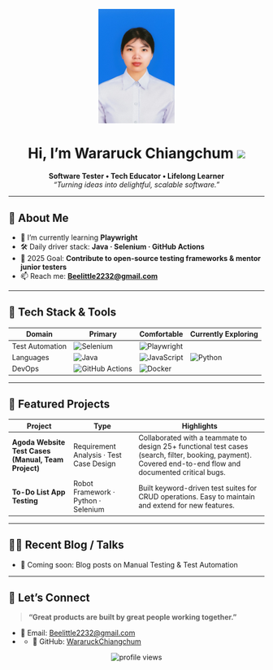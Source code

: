<!-- Banner / Cover -->

 <p align="center">
  <img src="S__9478150.jpg" alt="header image" width="150"/>

</p>


<h1 align="center">Hi, I’m Wararuck Chiangchum <img height="30" src="https://em-content.zobj.net/thumbs/120/apple/354/waving-hand_1f44b.png" /></h1>

<p align="center">
  <strong>Software Tester • Tech Educator • Lifelong Learner</strong><br/>
  <em>“Turning ideas into delightful, scalable software.”</em>
</p>

---

## 🚀 About Me
- 🌱  I’m currently learning **Playwright**  
- 🛠  Daily driver stack: **Java · Selenium ·  GitHub Actions**  
- 🎯  2025 Goal: **Contribute to open-source testing frameworks & mentor junior testers**  
- 📫  Reach me: **Beelittle2232@gmail.com** 

---

## 🧰 Tech Stack & Tools
<div align="center">

| Domain | Primary | Comfortable | Currently Exploring |
|--------|---------|-------------|---------------------|
| Test Automation | ![Selenium](https://img.shields.io/badge/Selenium-43B02A?logo=selenium&logoColor=white)  | ![Playwright](https://img.shields.io/badge/Playwright-2EAD33?logo=playwright&logoColor=white) |
| Languages | ![Java](https://img.shields.io/badge/Java-007396?logo=openjdk&logoColor=white) | ![JavaScript](https://img.shields.io/badge/JavaScript-F7DF1E?logo=javascript&logoColor=black) | ![Python](https://img.shields.io/badge/Python-3776AB?logo=python&logoColor=white) |
| DevOps | ![GitHub Actions](https://img.shields.io/badge/GitHub%20Actions-2088FF?logo=githubactions&logoColor=white) | ![Docker](https://img.shields.io/badge/Docker-2496ED?logo=docker&logoColor=white) 

</div>

---

## 📌 Featured Projects
| Project | Type | Highlights | 
|---------|------|------------|
| **Agoda Website Test Cases (Manual, Team Project)** | Requirement Analysis · Test Case Design | Collaborated with a teammate to design 25+ functional test cases (search, filter, booking, payment). Covered end-to-end flow and documented critical bugs. 
| **To-Do List App Testing** | Robot Framework · Python · Selenium | Built keyword-driven test suites for CRUD operations. Easy to maintain and extend for new features.



---

## ✍🏻 Recent Blog / Talks
- 🚧 Coming soon: Blog posts on Manual Testing & Test Automation

---


## 🤝 Let’s Connect
> **“Great products are built by great people working together.”**

- 💌 Email: Beelittle2232@gmail.com
- - 🐙 GitHub: [WararuckChiangchum](https://github.com/WararuckChiangchum)

<p align="center">
  <img src="https://komarev.com/ghpvc/?username=WararuckChiangchum&style=flat-square" alt="profile views"/>
</p>
